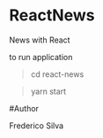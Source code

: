 # ReactNews
News with React

to run application

 > cd react-news
 
 > yarn start
 
#Author

Frederico Silva
